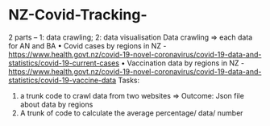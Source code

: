 # NZ-Covid-Tracking-

2 parts – 1: data crawling; 2: data visualisation
Data crawling => each data for AN and BA
•	Covid cases by regions in NZ - https://www.health.govt.nz/covid-19-novel-coronavirus/covid-19-data-and-statistics/covid-19-current-cases
•	Vaccination data by regions in NZ - https://www.health.govt.nz/covid-19-novel-coronavirus/covid-19-data-and-statistics/covid-19-vaccine-data
Tasks:
1.	a trunk code to crawl data from two websites => Outcome: Json file about data by regions
2.	A trunk of code to calculate the average percentage/ data/ number
